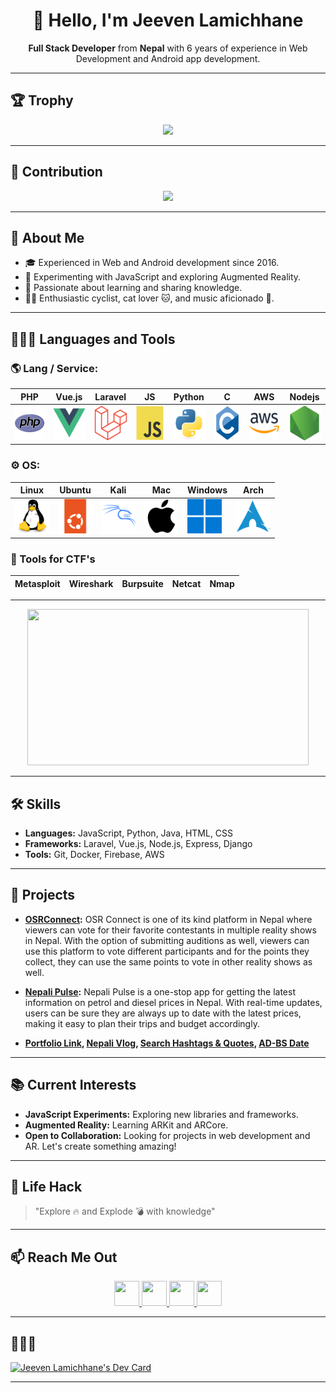 <h1 align="center">👋 Hello, I'm <b>Jeeven Lamichhane</b></h1>
<p align="center">
  <b>Full Stack Developer</b> from <b>Nepal</b> with 6 years of experience in Web Development and Android app development.
</p>

---

## 🏆 Trophy

<p align="center">
  <img  src="https://github-profile-trophy.vercel.app/?username=macalistair1&title=Followers,Commits,Repositories,MultipleLang,Experience&theme=onedark">
</p>

---

## 🤝 Contribution

<p align="center">
  <img src="https://streak-stats.demolab.com/?user=macalistair1&theme=highcontrast&hide_border=true&border_radius=5&card_width=550">
</p>

---

## 🚀 About Me
- 🎓 Experienced in Web and Android development since 2016.
- 🧪 Experimenting with JavaScript and exploring Augmented Reality.
- 🌟 Passionate about learning and sharing knowledge.
- 🚴‍♂️ Enthusiastic cyclist, cat lover 🐱, and music aficionado 🎵.

---

## 👨🏻‍💻 Languages and Tools 
<div>

### 🌎 Lang / Service:

| PHP  | Vue.js  | Laravel  | JS       | Python   |     C   |   AWS    |  Nodejs  |
|------|---------|----------|----------|----------|---------|----------|----------|
| <img src="https://github.com/devicons/devicon/blob/master/icons/php/php-original.svg" title="PHP"  alt="PHP" width="55" height="55"/> |  <img src="https://github.com/devicons/devicon/blob/master/icons/vuejs/vuejs-original.svg" title="Vue.js"  alt="Vue.js" width="55" height="55"/> |  <img src="https://github.com/devicons/devicon/blob/master/icons/laravel/laravel-original.svg" title="Laravel" alt="Laravel" width="55" height="55"/> |  <img src="https://github.com/devicons/devicon/blob/master/icons/javascript/javascript-original.svg" title="JavaScript" alt="JavaScript" width="55" height="55"/> |  <img src="https://github.com/devicons/devicon/blob/master/icons/python/python-original.svg" title="Python" alt="Python" width="55" height="55"/> | <img src="https://github.com/devicons/devicon/blob/master/icons/c/c-original.svg" title="C" alt="C" width="55" height="55"/> | <img src="https://github.com/devicons/devicon/blob/master/icons/amazonwebservices/amazonwebservices-original-wordmark.svg" title="AWS" alt="AWS" width="55" height="55"/> | <img src="https://github.com/devicons/devicon/blob/master/icons/nodejs/nodejs-original.svg" title="Nodejs" alt="Nodejs" width="55" height="55"/> | 


### ⚙️ OS:

| Linux    | Ubuntu   | Kali     |  Mac  |  Windows | Arch    |
|----------|----------|----------|-------|----------|---------|
| <img src="https://github.com/devicons/devicon/blob/master/icons/linux/linux-original.svg" title="Linux" alt="Linux" width="55" height="55"/> | <img src="https://github.com/devicons/devicon/blob/master/icons/ubuntu/ubuntu-original.svg" title="Ubuntu" alt="Ubuntu" width="55" height="55"/> | <img src="https://raw.githubusercontent.com/canaleal/devicon/new-icon-kali-linux/icons/kalilinux/kalilinux-original-wordmark.svg" title="Linux" alt="Linux" width="55" height="55"/> | <img src="https://github.com/devicons/devicon/blob/new-icon-kali-linux/icons/apple/apple-original.svg" title="Mac" alt="Mac" width="55" height="55"/> | <img src="https://raw.githubusercontent.com/devicons/devicon/master/icons/windows11/windows11-original.svg" title="Windows" alt="Windows" width="55" height="55"/> | <img src="https://raw.githubusercontent.com/devicons/devicon/master/icons/archlinux/archlinux-original.svg" title="Arch" alt="Arch" width="55" height="55"/> |


### 🐞 Tools for CTF's
 
| Metasploit | Wireshark | Burpsuite | Netcat | Nmap |
|------------|-----------|-----------|--------|------|


</div>

---


<p align="center">
  <!-- <img width="600" height="200" src="https://github-readme-stats.vercel.app/api?username=sammorozov&show_icons=true&theme=vision-friendly-dark"> -->
  <img width="450" height="250" src="https://github-readme-stats.vercel.app/api/top-langs/?username=macalistair1&size_weight=0.0005&count_weight=0.3&layout=compact&theme=vision-friendly-dark">
</p>

<!-- <div id="header" align="center">
  <img src="https://komarev.com/ghpvc/?username=macalistair1&style=for-the-badge&color=orange" alt=""/>
</div>
 -->

---



## 🛠️ Skills
- **Languages:** JavaScript, Python, Java, HTML, CSS
- **Frameworks:** Laravel, Vue.js, Node.js, Express, Django
- **Tools:** Git, Docker, Firebase, AWS

---

## 💼 Projects
- **[OSRConnect](https://osrconnect.com):** OSR Connect is one of its kind platform in Nepal where viewers can vote for their favorite contestants in multiple reality shows in Nepal. With the option of submitting auditions as well, viewers can use this platform to vote different participants and for the points they collect, they can use the same points to vote in other reality shows as well.

- **[Nepali Pulse](https://play.google.com/store/apps/developer?id=MIS+Community):** Nepali Pulse is a one-stop app for getting the latest information on petrol and diesel prices in Nepal. With real-time updates, users can be sure they are always up to date with the latest prices, making it easy to plan their trips and budget accordingly.

- **[Portfolio Link](//jeevenlamichhane.com.np), [Nepali Vlog](//nepalivlog.com), [Search Hashtags & Quotes](//search.jeevenlamichhane.com.np), [AD-BS Date](//nepalidateconverter.jeevenlamichhane.com.np)**



---

## 📚 Current Interests
- **JavaScript Experiments:** Exploring new libraries and frameworks.
- **Augmented Reality:** Learning ARKit and ARCore.
- **Open to Collaboration:** Looking for projects in web development and AR. Let's create something amazing!

---

## 🎯 Life Hack
> "Explore 🔥 and Explode 💣 with knowledge"

---

## 📫 Reach Me Out
<p align="center">
  <a href="//g.dev/jeeven" title="Google Developer Profile">
    <img src="https://www.gstatic.com/devrel-devsite/prod/vb33e12289bba8e69a7a2381ed0b330f48e3451c31f78602f030bd1a47c2a4e59/developers/images/touchicon-180-new.png" width="40" height="40" />
  </a>
  <a href="//github.com/MacAlistair1" title="GitHub">
    <img src="https://jeevenlamichhane.com.np/frontend/images/github.png" width="40" height="40" />
  </a>
  <a href="//jeevenlamichhane.com.np/" title="Website">
    <img src="https://user-images.githubusercontent.com/57852378/93742509-d7961b00-fc0b-11ea-958f-ed7497f3b785.png" width="40" height="40" />
  </a>
  <a href="//linkedin.com/in/jeeven-lamichhane/" title="LinkedIn">
    <img src="https://static.licdn.com/aero-v1/sc/h/akt4ae504epesldzj74dzred8" width="40" height="40" />
  </a>
</p>

---


## 🚀🚀🚀
<div>
  <a href="https://app.daily.dev/macalistair">
      <img src="https://api.daily.dev/devcards/v2/qLNa3xQ2KycP66EgmGCwk.png?r=t68" width="356" alt="Jeeven Lamichhane's Dev Card"/>
  </a>
</div>

---
